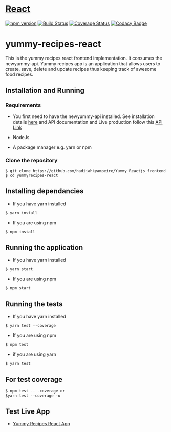# [React](https://reactjs.org/) 
[![npm version](https://img.shields.io/npm/v/react.svg?style=flat)](https://www.npmjs.com/package/react)
[![Build Status](https://travis-ci.org/hadijahkyampeire/Yummy-Reactjs-Frontend.svg?branch=develop)](https://travis-ci.org/hadijahkyampeire/Yummy-Reactjs-Frontend)
[![Coverage Status](https://coveralls.io/repos/github/hadijahkyampeire/Yummy-Reactjs-Frontend/badge.svg?branch=ft-tests-app-155121666)](https://coveralls.io/github/hadijahkyampeire/Yummy-Reactjs-Frontend?branch=ft-tests-app-155121666)
[![Codacy Badge](https://api.codacy.com/project/badge/Grade/a90f1e627ae7458592927e2ef5411f5b)](https://www.codacy.com/app/hadijahkyampeire/Yummy-Reactjs-Frontend?utm_source=github.com&amp;utm_medium=referral&amp;utm_content=hadijahkyampeire/Yummy-Reactjs-Frontend&amp;utm_campaign=Badge_Grade)
# yummy-recipes-react

This is the yummy recipes react frontend implementation. It consumes the newyummy-api.
Yummy recipes app is an application that allows users to create, save, delete and update recipes thus keeping track of awesome food recipes.
## Installation and Running
### Requirements
- You first need to have the newyummy-api installed. See installation details [here](https://github.com/hadijahkyampeire/newyummy_api) and API documentation and Live production follow this [API Link](https://hadijahyummyrecipe-api.herokuapp.com/apidocs/)

- NodeJs 
- A package manager e.g. yarn or npm

### Clone the repository
```
$ git clone https://github.com/hadijahkyampeire/Yummy_Reactjs_frontend
$ cd yummyrecipes-react
```

## Installing dependancies

- If you have yarn installed
```
$ yarn install
```

- If you are using npm
```
$ npm install
```

## Running the application

- If you have yarn installed
```
$ yarn start
```

- If you are using npm
```
$ npm start
```

## Running the tests

- If you have yarn installed
```
$ yarn test --coverage 
```

- If you are using npm
```
$ npm test
```
- if you are using yarn
```
$ yarn test

```
## For test coverage
```
$ npm test -- -coverage or
$yarn test --coverage -u
```
## Test Live App
- [Yummy Recipes React App](https://hadijahz-recipes-react.herokuapp.com/)
